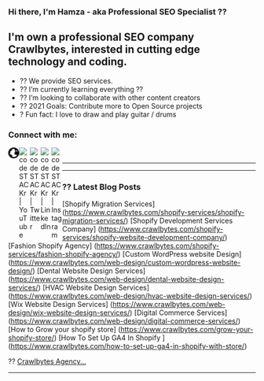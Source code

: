 ### Hi there, I'm Hamza - aka Professional SEO Specialist ??
## I'm own a professional SEO company Crawlbytes, interested in cutting edge technology and coding.

- ?? We provide SEO services.
- ?? I’m currently learning everything ??
- ?? I’m looking to collaborate with other content creators
- ?? 2021 Goals: Contribute more to Open Source projects
- ? Fun fact: I love to draw and play guitar / drums


### Connect with me:

[<img align="left" alt="codeSTACKr.com" width="22px" src="https://raw.githubusercontent.com/iconic/open-iconic/master/svg/globe.svg" />][website]
[<img align="left" alt="codeSTACKr | YouTube" width="22px" src="https://cdn.jsdelivr.net/npm/simple-icons@v3/icons/youtube.svg" />][youtube]
[<img align="left" alt="codeSTACKr | Twitter" width="22px" src="https://cdn.jsdelivr.net/npm/simple-icons@v3/icons/twitter.svg" />][twitter]
[<img align="left" alt="codeSTACKr | LinkedIn" width="22px" src="https://cdn.jsdelivr.net/npm/simple-icons@v3/icons/linkedin.svg" />][linkedin]
[<img align="left" alt="codeSTACKr | Instagram" width="22px" src="https://cdn.jsdelivr.net/npm/simple-icons@v3/icons/instagram.svg" />][instagram]

<br />

---

---

### ?? Latest Blog Posts

<!-- BLOG-POST-LIST:START -->
[Shopify Migration Services] (https://www.crawlbytes.com/shopify-services/shopify-migration-services/)
[Shopify Development Services Company] (https://www.crawlbytes.com/shopify-services/shopify-website-development-company/)
[Fashion Shopify Agency] (https://www.crawlbytes.com/shopify-services/fashion-shopify-agency/)
[Custom WordPress website Design] (https://www.crawlbytes.com/web-design/custom-wordpress-website-design/)
[Dental Website Design Services] (https://www.crawlbytes.com/web-design/dental-website-design-services/)
[HVAC Website Design Services] (https://www.crawlbytes.com/web-design/hvac-website-design-services/)
[Wix Website Design Services] (https://www.crawlbytes.com/web-design/wix-website-design-services/)
[Digital Commerce Services] (https://www.crawlbytes.com/web-design/digital-commerce-services/)
[How to Grow your shopify store] (https://www.crawlbytes.com/grow-your-shopify-store/)
[How To Set Up GA4 In Shopify ] (https://www.crawlbytes.com/how-to-set-up-ga4-in-shopify-with-store/)

<!-- BLOG-POST-LIST:END -->

?? [Crawlbytes Agency...](https://www.crawlbytes.com/)

---


[website]: https://www.crawlbytes.com/shopify-services/shopify-migration-services/
[twitter]: https://twitter.com/crawlbytes
[youtube]: https://www.youtube.com/c/crawlbytes
[instagram]: https://www.instagram.com/crawlbytes/
[linkedin]: https://www.linkedin.com/company/28472299/
